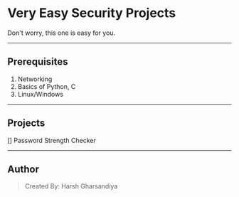 # Very Easy Security Projects

Don't worry, this one is easy for you.

---

## Prerequisites
1. Networking
2. Basics of Python, C
3. Linux/Windows

---

## Projects
[] Password Strength Checker

---

## Author
> Created By: Harsh Gharsandiya